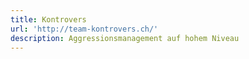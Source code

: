```yaml
---
title: Kontrovers
url: 'http://team-kontrovers.ch/'
description: Aggressionsmanagement auf hohem Niveau
---
```


